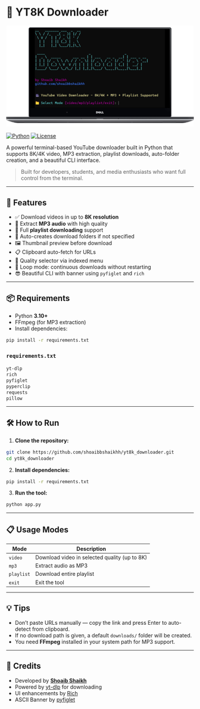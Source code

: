 # 🎥 YT8K Downloader

![Terminal UI](assets/logo.png)

[![Python](https://img.shields.io/badge/Python-3.10%2B-blue)](https://www.python.org/)
[![License](https://img.shields.io/github/license/shoaibbshaikhh/yt8k_downloader)](LICENSE)

A powerful terminal-based YouTube downloader built in Python that supports 8K/4K video, MP3 extraction, playlist downloads, auto-folder creation, and a beautiful CLI interface.

> Built for developers, students, and media enthusiasts who want full control from the terminal.

---

## 🚀 Features

- ✅ Download videos in up to **8K resolution**
- 🎵 Extract **MP3 audio** with high quality
- 📃 Full **playlist downloading** support
- 📁 Auto-creates download folders if not specified
- 🖼️ Thumbnail preview before download
- 📋 Clipboard auto-fetch for URLs
- 🎯 Quality selector via indexed menu
- 🔁 Loop mode: continuous downloads without restarting
- 😎 Beautiful CLI with banner using `pyfiglet` and `rich`

---

## 📦 Requirements

- Python **3.10+**
- FFmpeg (for MP3 extraction)
- Install dependencies:

```bash
pip install -r requirements.txt
```

### `requirements.txt`

```
yt-dlp
rich
pyfiglet
pyperclip
requests
pillow
```

---

## 🛠️ How to Run

1. **Clone the repository:**

```bash
git clone https://github.com/shoaibbshaikhh/yt8k_downloader.git
cd yt8k_downloader
```

2. **Install dependencies:**

```bash
pip install -r requirements.txt
```

3. **Run the tool:**

```bash
python app.py
```

---

## 📋 Usage Modes

| Mode      | Description                                 |
|-----------|---------------------------------------------|
| `video`   | Download video in selected quality (up to 8K) |
| `mp3`     | Extract audio as MP3                         |
| `playlist`| Download entire playlist                    |
| `exit`    | Exit the tool                                |

---

## 💡 Tips

- Don’t paste URLs manually — copy the link and press Enter to auto-detect from clipboard.
- If no download path is given, a default `downloads/` folder will be created.
- You need **FFmpeg** installed in your system path for MP3 support.

---

## 🙏 Credits

- Developed by [**Shoaib Shaikh**](https://github.com/shoaibbshaikhh)
- Powered by [yt-dlp](https://github.com/yt-dlp/yt-dlp) for downloading
- UI enhancements by [Rich](https://github.com/Textualize/rich)
- ASCII Banner by [pyfiglet](https://github.com/pwaller/pyfiglet)